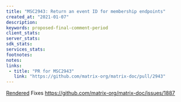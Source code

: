 ```yaml
---
title: "MSC2943: Return an event ID for membership endpoints"
created_at: "2021-01-07"
description:
keywords: proposed-final-comment-period
client_stats:
server_stats:
sdk_stats:
services_stats:
footnotes:
notes:
links:
 - title: "PR for MSC2943"
   link: "https://github.com/matrix-org/matrix-doc/pull/2943"
---
```

[Rendered](https://github.com/matrix-org/matrix-doc/blob/travis/msc/member-apis-event-id/proposals/2943-member-sugar-apis-event-id.md)
Fixes https://github.com/matrix-org/matrix-doc/issues/1887
